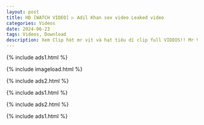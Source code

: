 ```yaml
---
layout: post
title: HD [WATCH VIDEO] ▷ Adil Khan sex video Leaked video
categories: Videos
date: 2024-06-23
tags: Videos, Download
description: Xem Clip hót mr vịt và hạt tiêu dí clip full VIDEOS!! Mr Vịt Và Hạt Tiêu Dí Clip Nóng hd
---
```

{% include ads1.html %}

{% include imageload.html %}

{% include ads2.html %}

{% include ads1.html %}

{% include ads2.html %}

{% include ads1.html %}

